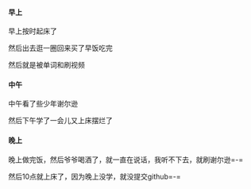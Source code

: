 #### 早上

早上按时起床了

然后出去逛一圈回来买了早饭吃完

然后就是被单词和刷视频

#### 中午

中午看了些少年谢尔逊

然后下午学了一会儿又上床摆烂了

#### 晚上

晚上做完饭，然后爷爷喝酒了，就一直在说话，我听不下去，就刷谢尔逊=-=

然后10点就上床了，因为晚上没学，就没提交github=-=